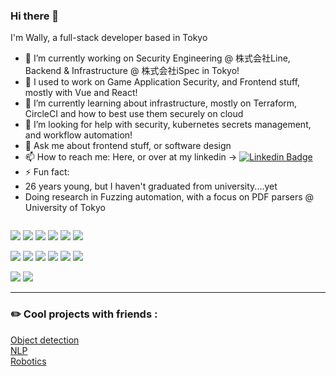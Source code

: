 ### Hi there 👋

I'm Wally, a full-stack developer based in Tokyo

- 🔭 I’m currently working on Security Engineering @ 株式会社Line, Backend & Infrastructure @ 株式会社iSpec in Tokyo!
- 👯 I used to work on Game Application Security, and Frontend stuff, mostly with Vue and React!
- 🌱 I’m currently learning about infrastructure, mostly on Terraform, CircleCI and how to best use them securely on cloud
- 🤔 I’m looking for help with security, kubernetes secrets management, and workflow automation!
- 💬 Ask me about frontend stuff, or software design 
- 📫 How to reach me: Here, or over at my linkedin -> [![Linkedin Badge](https://img.shields.io/badge/LinkedIn-blue?style=flat&logo=Linkedin&logoColor=white)](https://www.linkedin.com/in/de-kai-wah/)
- ⚡ Fun fact: 
- 26 years young, but I haven't graduated from university....yet
- Doing research in Fuzzing automation, with a focus on PDF parsers @ University of Tokyo
 
 <img src="https://komarev.com/ghpvc/?username=GordonShinozaki&style=flat-square&color=blue" alt=""/>

<!--
**GordonShinozaki/GordonShinozaki** is a ✨ _special_ ✨ repository because its `README.md` (this file) appears on your GitHub profile.

Here are some ideas to get you started:

- 🔭 I’m currently working on ...
- 🌱 I’m currently learning ...
- 👯 I’m looking to collaborate on ...
- 🤔 I’m looking for help with ...
- 💬 Ask me about ...
- 📫 How to reach me: ...
- 😄 Pronouns: ...
- ⚡ Fun fact: ...
-->


<!-- logo from https://simpleicons.org/ -->

[![](https://img.shields.io/badge/-Python-000?style=flat&logo=python)](https://github.com/GordonShinozaki)
[![](https://img.shields.io/badge/-Go-000?style=flat&logo=go)](https://github.com/GordonShinozaki)
[![](https://img.shields.io/badge/-Docker-000?style=flat&logo=docker)](https://github.com/GordonShinozaki)
[![](https://img.shields.io/badge/-PyTorch-000?style=flat&logo=pytorch)](https://github.com/GordonShinozaki)
[![](https://img.shields.io/badge/-Typescript-000?style=flat&logo=typescript)](https://github.com/GordonShinozaki)
[![](https://img.shields.io/badge/-react-000?style=flat&logo=react)](https://github.com/GordonShinozaki)


[![](https://img.shields.io/badge/-AWS-000?style=flat&logo=amazon-aws)](https://github.com/GordonShinozaki)
[![](https://img.shields.io/badge/-k8s-000?style=flat&logo=kubernetes)](https://github.com/GordonShinozaki)
[![](https://img.shields.io/badge/-Helm-000?style=flat&logo=helm)](https://github.com/GordonShinozaki)
[![](https://img.shields.io/badge/-Firebase-000?style=flat&logo=firebase)](https://github.com/GordonShinozaki)
[![](https://img.shields.io/badge/-Terraform-000?style=flat&logo=terraform)](https://github.com/GordonShinozaki)
[![](https://img.shields.io/badge/-CircleCI-000?style=flat&logo=circleci)](https://github.com/GordonShinozaki)

[![](https://github-readme-stats.vercel.app/api?username=GordonShinozaki&show_icons=true&theme=gruvbox&count_private=true)](https://github.com/GordonShinozaki)
[![](https://github-profile-trophy.vercel.app/?username=GordonShinozaki&theme=gruvbox&rank=SECRET,SSS,SS,S,AAA,AA,A,B)](https://github.com/GordonShinozaki)

---

### :pencil2: Cool projects with friends :
<div>
  <a href="https://github.com/GordonShinozaki/yolov5Brainhack">Object detection</a>
  <br/>
  <a href="https://github.com/anEEStudent/Speech-Emotion-Recognition-Model">NLP</a>
  <br/>
  <a href="https://github.com/anEEStudent/brainhack_robotics">Robotics</a>
</div>
